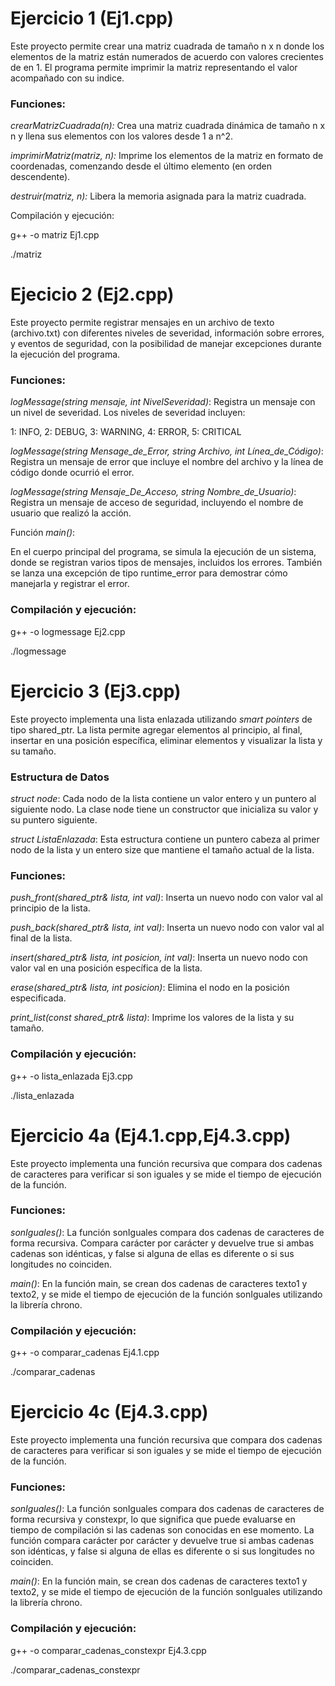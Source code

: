 # Ejercicio 1 (Ej1.cpp)

Este proyecto permite crear una matriz cuadrada de tamaño n x n donde los elementos de la matriz están numerados de acuerdo con valores crecientes de en 1. El programa permite imprimir la matriz representando el valor acompañado con su indice.
### Funciones:

*crearMatrizCuadrada(n):*
Crea una matriz cuadrada dinámica de tamaño n x n y llena sus elementos con los valores desde 1 a n^2.

*imprimirMatriz(matriz, n):*
Imprime los elementos de la matriz en formato de coordenadas, comenzando desde el último elemento (en orden descendente).

*destruir(matriz, n):*
Libera la memoria asignada para la matriz cuadrada.

Compilación y ejecución:

g++ -o matriz Ej1.cpp

./matriz

# Ejecicio 2 (Ej2.cpp)

Este proyecto permite registrar mensajes en un archivo de texto (archivo.txt) con diferentes niveles de severidad, información sobre errores, y eventos de seguridad, con la posibilidad de manejar excepciones durante la ejecución del programa.

### Funciones:

*logMessage(string mensaje, int NivelSeveridad)*: Registra un mensaje con un nivel de severidad. Los niveles de severidad incluyen:

1: INFO, 2: DEBUG, 3: WARNING, 4: ERROR, 5: CRITICAL

*logMessage(string Mensage_de_Error, string Archivo, int Línea_de_Código)*: Registra un mensaje de error que incluye el nombre del archivo y la línea de código donde ocurrió el error.

*logMessage(string Mensaje_De_Acceso, string Nombre_de_Usuario)*: Registra un mensaje de acceso de seguridad, incluyendo el nombre de usuario que realizó la acción.

Función *main()*:

En el cuerpo principal del programa, se simula la ejecución de un sistema, donde se registran varios tipos de mensajes, incluidos los errores. También se lanza una excepción de tipo runtime_error para demostrar cómo manejarla y registrar el error.

### Compilación y ejecución:

g++ -o logmessage Ej2.cpp

./logmessage

# Ejercicio 3 (Ej3.cpp)

Este proyecto implementa una lista enlazada utilizando *smart pointers* de tipo shared_ptr. La lista permite agregar elementos al principio, al final, insertar en una posición específica, eliminar elementos y visualizar la lista y su tamaño.

### Estructura de Datos
*struct node*: Cada nodo de la lista contiene un valor entero y un puntero al siguiente nodo. La clase node tiene un constructor que inicializa su valor y su puntero siguiente.

*struct ListaEnlazada*: Esta estructura contiene un puntero cabeza al primer nodo de la lista y un entero size que mantiene el tamaño actual de la lista.

### Funciones:

*push_front(shared_ptr<ListaEnlazada>& lista, int val)*:
Inserta un nuevo nodo con valor val al principio de la lista.

*push_back(shared_ptr<ListaEnlazada>& lista, int val)*:
Inserta un nuevo nodo con valor val al final de la lista.

*insert(shared_ptr<ListaEnlazada>& lista, int posicion, int val)*:
Inserta un nuevo nodo con valor val en una posición específica de la lista.

*erase(shared_ptr<ListaEnlazada>& lista, int posicion)*:
Elimina el nodo en la posición especificada.

*print_list(const shared_ptr<ListaEnlazada>& lista)*:
Imprime los valores de la lista y su tamaño.

### Compilación y ejecución:

g++ -o lista_enlazada Ej3.cpp

./lista_enlazada

# Ejercicio 4a (Ej4.1.cpp,Ej4.3.cpp)

Este proyecto implementa una función recursiva que compara dos cadenas de caracteres para verificar si son iguales y  se mide el tiempo de ejecución de la función. 

### Funciones:

*sonIguales()*:
La función sonIguales compara dos cadenas de caracteres de forma recursiva. Compara carácter por carácter y devuelve true si ambas cadenas son idénticas, y false si alguna de ellas es diferente o si sus longitudes no coinciden.

*main()*:
En la función main, se crean dos cadenas de caracteres texto1 y texto2, y se mide el tiempo de ejecución de la función sonIguales utilizando la librería chrono.

### Compilación y ejecución:

g++ -o comparar_cadenas Ej4.1.cpp

./comparar_cadenas

# Ejercicio 4c (Ej4.3.cpp)

Este proyecto implementa una función recursiva que compara dos cadenas de caracteres para verificar si son iguales y  se mide el tiempo de ejecución de la función. 

### Funciones:

*sonIguales()*:
La función sonIguales compara dos cadenas de caracteres de forma recursiva y constexpr, lo que significa que puede evaluarse en tiempo de compilación si las cadenas son conocidas en ese momento. La función compara carácter por carácter y devuelve true si ambas cadenas son idénticas, y false si alguna de ellas es diferente o si sus longitudes no coinciden.

*main()*:
En la función main, se crean dos cadenas de caracteres texto1 y texto2, y se mide el tiempo de ejecución de la función sonIguales utilizando la librería chrono.

### Compilación y ejecución:

g++ -o comparar_cadenas_constexpr Ej4.3.cpp

./comparar_cadenas_constexpr
